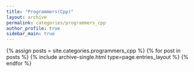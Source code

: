 ```yaml
---
title: "Programmers(Cpp)"
layout: archive
permalink: categories/programmers_cpp
author_profile: true
sidebar_main: true
---
```



{% assign posts = site.categories.programmers_cpp %}
{% for post in posts %} {% include archive-single.html type=page.entries_layout %} {% endfor %}